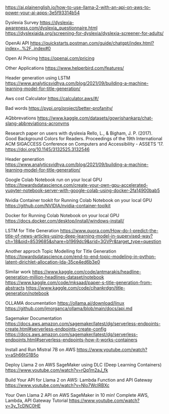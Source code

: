 https://ai.plainenglish.io/how-to-use-llama-2-with-an-api-on-aws-to-power-your-ai-apps-3e5f93314b54


Dyslexia Survey
https://dyslexia-awareness.com/dyslexia_questionnaire.html
https://dyslexiaida.org/screening-for-dyslexia/dyslexia-screener-for-adults/

OpenAi API
https://quickstarts.postman.com/guide/chatgpt/index.html?index=..%2F..index#0

Open AI Pricing
https://openai.com/pricing

Other Applications
https://www.helperbird.com/features/

Header generation using LSTM 
https://www.analyticsvidhya.com/blog/2021/09/building-a-machine-learning-model-for-title-generation/

Aws cost Calculator
https://calculator.aws/#/


Bad words
https://pypi.org/project/better-profanity/

AQbbrevations
https://www.kaggle.com/datasets/gowrishankarp/chat-slang-abbreviations-acronyms

Research paper on users with dyslexia
Rello, L., & Bigham, J. P. (2017). Good Background Colors for Readers. Proceedings of the 19th International ACM SIGACCESS Conference on Computers and Accessibility - ASSETS ’17. https://doi.org/10.1145/3132525.3132546

Header generation
https://www.analyticsvidhya.com/blog/2021/09/building-a-machine-learning-model-for-title-generation/


Google Colab Notebook run on your local GPU
https://towardsdatascience.com/create-your-own-gpu-accelerated-yupyter-notebook-server-with-google-colab-using-docker-2fa14900bab5


Nvidia Container tookit for Running Colab Notebook on your local GPU
https://github.com/NVIDIA/nvidia-container-toolkit

Docker for Running Colab Notebook on your local GPU
https://docs.docker.com/desktop/install/windows-install/

LSTM for Title Generation
https://www.quora.com/How-do-I-predict-the-title-of-news-articles-using-deep-learning-model-in-supervised-way?ch=18&oid=8539685&share=b1969dc9&srid=3GVPr&target_type=question

Another approch Topic Modelling for Title Generation
https://towardsdatascience.com/end-to-end-topic-modeling-in-python-latent-dirichlet-allocation-lda-35ce4ed6b3e0


 Similar work
 https://www.kaggle.com/code/antmarakis/headline-generation-million-headlines-dataset/notebook
 https://www.kaggle.com/code/mksaad/paper-s-title-generation-from-abstracts
 https://www.kaggle.com/code/cihankrdgn/title-generation/notebook
 
OLLAMA documentation
https://ollama.ai/download/linux
https://github.com/jmorganca/ollama/blob/main/docs/api.md

Sagemaker Documentation
https://docs.aws.amazon.com/sagemaker/latest/dg/serverless-endpoints-create.html#serverless-endpoints-create-config
https://docs.aws.amazon.com/sagemaker/latest/dg/serverless-endpoints.html#serverless-endpoints-how-it-works-containers

Install and Run Mistral 7B on AWS
https://www.youtube.com/watch?v=aSh66tG1B5o

Deploy Llama 2 on AWS SageMaker using DLC (Deep Learning Containers)
https://www.youtube.com/watch?v=rQq1m2aJ_fk

Build Your API for Llama 2 on AWS: Lambda Function and API Gateway
https://www.youtube.com/watch?v=Nlo7WclRBXc

Your Own Llama 2 API on AWS SageMaker in 10 min! Complete AWS, Lambda, API Gateway Tutorial
https://www.youtube.com/watch?v=3y_TcDNC0HE

